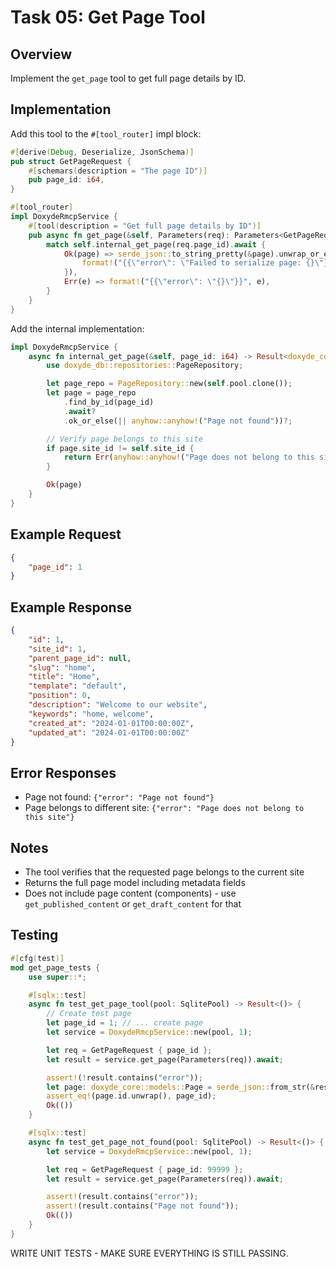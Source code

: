 # Task 05: Get Page Tool

## Overview
Implement the `get_page` tool to get full page details by ID.

## Implementation

Add this tool to the `#[tool_router]` impl block:

```rust
#[derive(Debug, Deserialize, JsonSchema)]
pub struct GetPageRequest {
    #[schemars(description = "The page ID")]
    pub page_id: i64,
}

#[tool_router]
impl DoxydeRmcpService {
    #[tool(description = "Get full page details by ID")]
    pub async fn get_page(&self, Parameters(req): Parameters<GetPageRequest>) -> String {
        match self.internal_get_page(req.page_id).await {
            Ok(page) => serde_json::to_string_pretty(&page).unwrap_or_else(|e| {
                format!("{{\"error\": \"Failed to serialize page: {}\"}}", e)
            }),
            Err(e) => format!("{{\"error\": \"{}\"}}", e),
        }
    }
}
```

Add the internal implementation:

```rust
impl DoxydeRmcpService {
    async fn internal_get_page(&self, page_id: i64) -> Result<doxyde_core::models::Page> {
        use doxyde_db::repositories::PageRepository;

        let page_repo = PageRepository::new(self.pool.clone());
        let page = page_repo
            .find_by_id(page_id)
            .await?
            .ok_or_else(|| anyhow::anyhow!("Page not found"))?;

        // Verify page belongs to this site
        if page.site_id != self.site_id {
            return Err(anyhow::anyhow!("Page does not belong to this site"));
        }

        Ok(page)
    }
}
```

## Example Request

```json
{
    "page_id": 1
}
```

## Example Response

```json
{
    "id": 1,
    "site_id": 1,
    "parent_page_id": null,
    "slug": "home",
    "title": "Home",
    "template": "default",
    "position": 0,
    "description": "Welcome to our website",
    "keywords": "home, welcome",
    "created_at": "2024-01-01T00:00:00Z",
    "updated_at": "2024-01-01T00:00:00Z"
}
```

## Error Responses

- Page not found: `{"error": "Page not found"}`
- Page belongs to different site: `{"error": "Page does not belong to this site"}`

## Notes

- The tool verifies that the requested page belongs to the current site
- Returns the full page model including metadata fields
- Does not include page content (components) - use `get_published_content` or `get_draft_content` for that

## Testing

```rust
#[cfg(test)]
mod get_page_tests {
    use super::*;

    #[sqlx::test]
    async fn test_get_page_tool(pool: SqlitePool) -> Result<()> {
        // Create test page
        let page_id = 1; // ... create page
        let service = DoxydeRmcpService::new(pool, 1);

        let req = GetPageRequest { page_id };
        let result = service.get_page(Parameters(req)).await;

        assert!(!result.contains("error"));
        let page: doxyde_core::models::Page = serde_json::from_str(&result)?;
        assert_eq!(page.id.unwrap(), page_id);
        Ok(())
    }

    #[sqlx::test]
    async fn test_get_page_not_found(pool: SqlitePool) -> Result<()> {
        let service = DoxydeRmcpService::new(pool, 1);

        let req = GetPageRequest { page_id: 99999 };
        let result = service.get_page(Parameters(req)).await;

        assert!(result.contains("error"));
        assert!(result.contains("Page not found"));
        Ok(())
    }
}
```

WRITE UNIT TESTS - MAKE SURE EVERYTHING IS STILL PASSING.
